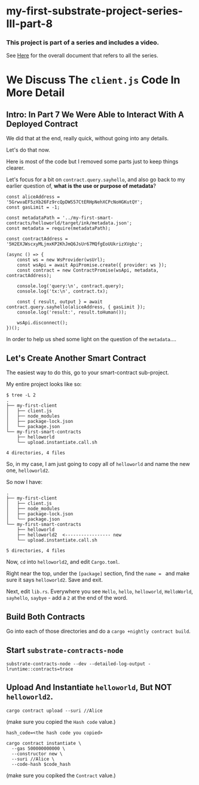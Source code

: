 # my-first-substrate-project-series-III-part-8

### This project is part of a series and includes a video.

See [Here](https://github.com/elicorrales/blockchain-tutorials/blob/main/README.md) for the overall document that
refers to all the series.  
  
# We Discuss The ```client.js``` Code In More Detail

## Intro: In Part 7 We Were Able to Interact With A Deployed Contract
We did that at the end, really quick, without going into any details.  
 
Let's do that now.  
  
Here is most of the code but I removed some parts just to keep things clearer.  
  
Let's focus for a bit on ```contract.query.sayhello```, and also go back to my earlier question of, **what is the use or purpose of metadata**?

```
const aliceAddress = '5GrwvaEF5zXb26Fz9rcQpDWS57CtERHpNehXCPcNoHGKutQY';
const gasLimit = -1;

const metadataPath = '../my-first-smart-contracts/helloworld/target/ink/metadata.json';
const metadata = require(metadataPath);

const contractAddress = '5H2EXJWscxyMLjmxKP2KhJmQ6JsUr67MQfgEoUUkrizXVgbz';

(async () => {
    const ws = new WsProvider(wsUrl);
    const wsApi = await ApiPromise.create({ provider: ws });
    const contract = new ContractPromise(wsApi, metadata, contractAddress);

    console.log('query:\n', contract.query);
    console.log('tx:\n', contract.tx);

    const { result, output } = await contract.query.sayhello(aliceAddress, { gasLimit });
    console.log('result:', result.toHuman());

    wsApi.disconnect();
})();
```
  
  
In order to help us shed some light on the question of the ```metadata```....
  

## Let's Create Another Smart Contract
  
The easiest way to do this, go to your smart-contract sub-project.  
  
My entire project looks like so: 
  
```
$ tree -L 2
.
├── my-first-client
│   ├── client.js
│   ├── node_modules
│   ├── package-lock.json
│   └── package.json
└── my-first-smart-contracts
    ├── helloworld
    └── upload.instantiate.call.sh

4 directories, 4 files
```
  
So, in my case, I am just going to copy all of ```helloworld``` and name the new one, ```helloworld2```.  
 
So now I have:  
  
```
.
├── my-first-client
│   ├── client.js
│   ├── node_modules
│   ├── package-lock.json
│   └── package.json
└── my-first-smart-contracts
    ├── helloworld
    ├── helloworld2  <----------------- new
    └── upload.instantiate.call.sh

5 directories, 4 files
```
  
Now, ```cd``` into ```helloworld2```, and edit ```Cargo.toml```.  
  
Right near the top, under the ```[package]``` section, find the ```name = ``` and make sure it says ```helloworld2```.  Save and exit.
 
Next, edit ```lib.rs```.   Everywhere you see ```Hello```, ```hello```, ```helloworld```, ```HelloWorld```, ```sayhello```, ```saybye``` - add a ```2``` at the end of the word.  
  

## Build Both Contracts

Go into each of those directories and do a ```cargo +nightly contract build```.  
  

## Start ```substrate-contracts-node```  
  
```
substrate-contracts-node --dev --detailed-log-output -lruntime::contracts=trace
```
  
## Upload And Instantiate ```helloworld```, But NOT ```helloworld2```.  
  
```
cargo contract upload --suri //Alice
```
  
(make sure you copied the ```Hash code``` value.)  
   
```
hash_code=<the hash code you copied>  
```
  
```
cargo contract instantiate \
  --gas 500000000000 \
  --constructor new \
  --suri //Alice \
  --code-hash $code_hash
```
  
(make sure you copiked the ```Contract``` value.)  



